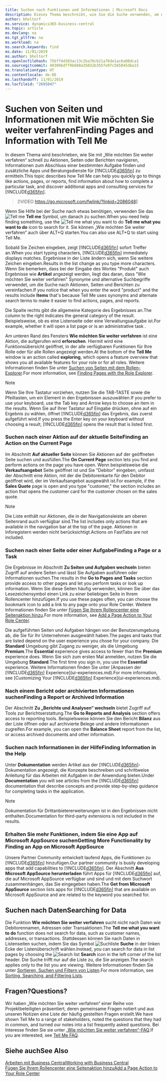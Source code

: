 ```yaml
---
title: Suchen nach Funktionen und Informationen | Microsoft Docs
description: Dieses Thema beschreibt, wie Sie die Suche verwenden, um Aktionen, Seiten, Berichte, Dokumentation und Daten sowie andere Apps und Beratungsdienste zu finden.
author: bholtorf
ms.service: dynamics365-business-central
ms.topic: article
ms.devlang: na
ms.tgt_pltfrm: na
ms.workload: na
ms.search.keywords: find
ms.date: 11/01/2019
ms.author: bholtorf
ms.openlocfilehash: 75bff4d303ac13c2ba76cb21a76de1ac6a08dca1
ms.sourcegitcommit: 49309bdff9b680a35032b355fe97c565845dba15
ms.translationtype: HT
ms.contentlocale: de-DE
ms.lasthandoff: 11/01/2019
ms.locfileid: "2695047"
---
```

# <a name="finding-pages-and-information-with-tell-me"></a><span data-ttu-id="da47a-103">Suchen von Seiten und Informationen mit Wie möchten Sie weiter verfahren</span><span class="sxs-lookup"><span data-stu-id="da47a-103">Finding Pages and Information with Tell Me</span></span>  
<span data-ttu-id="da47a-104">In diesem Thema wird beschrieben, wie Sie mit „Wie möchten Sie weiter verfahren“ schnell zu Aktionen, Seiten oder Berichten navigieren, Informationen zum Abschluss einer bestimmten Aufgabe finden und zusätzliche Apps und Beratungsdienste für [!INCLUDE[d365fin](includes/d365fin_md.md)] zu ermitteln.</span><span class="sxs-lookup"><span data-stu-id="da47a-104">This topic describes how Tell Me can help you quickly go to things like actions, pages, or reports, find information about how to complete a particular task, and discover additional apps and consulting services for [!INCLUDE[d365fin](includes/d365fin_md.md)].</span></span>  


> [!VIDEO https://go.microsoft.com/fwlink/?linkid=2086048]

<span data-ttu-id="da47a-105">Wenn Sie Hilfe bei der Suche nach etwas benötigen, verwenden Sie das ![Tell me](media/ui-search/search.png "Suche nach Seite oder Bericht") **Tell me** Symbol, um danach zu suchen.</span><span class="sxs-lookup"><span data-stu-id="da47a-105">When you need help finding something, use the ![Tell me what you want to do](media/ui-search/search.png "Search for Page or Report") **Tell me what you want to do** icon to search for it.</span></span> <span data-ttu-id="da47a-106">Sie können „Wie möchten Sie weiter verfahren“ auch über ALT+Q starten.</span><span class="sxs-lookup"><span data-stu-id="da47a-106">You can also use ALT+Q to start using Tell Me.</span></span>

<span data-ttu-id="da47a-107">Sobald Sie Zeichen eingeben, zeigt [!INCLUDE[d365fin](includes/d365fin_md.md)] sofort Treffer an.</span><span class="sxs-lookup"><span data-stu-id="da47a-107">When you start typing characters, [!INCLUDE[d365fin](includes/d365fin_md.md)] immediately displays matches.</span></span> <span data-ttu-id="da47a-108">Ergebnisse in der Liste ändern sich, wenn Sie weitere Zeichen eingeben.</span><span class="sxs-lookup"><span data-stu-id="da47a-108">Results in the list change as you type more characters.</span></span> <span data-ttu-id="da47a-109">Wenn Sie bemerken, dass bei der Eingabe des Wortes "Produkt" auch Ergebnisse wie **Artikel** angezeigt werden, liegt das daran, dass "Wie möchten Sie weiter verfahren" Synonyme und alternative Suchbegriffe verwendet, um die Suche nach Aktionen, Seiten und Berichten zu vereinfachen.</span><span class="sxs-lookup"><span data-stu-id="da47a-109">If you notice that when you enter the word "product" and the results include **Items** that's because Tell Me uses synonyms and alternate search terms to make it easier to find actions, pages, and reports.</span></span>

<span data-ttu-id="da47a-110">Die Spalte rechts gibt die allgemeine Kategorie des Ergebnisses an.</span><span class="sxs-lookup"><span data-stu-id="da47a-110">The column to the right indicates the general category of the result.</span></span> <span data-ttu-id="da47a-111">Beispielsweise, ob es eine Listenseite oder eine Verwaltungsaufgabe ist.</span><span class="sxs-lookup"><span data-stu-id="da47a-111">For example, whether it will open a list page or is an administrative task .</span></span>  

<span data-ttu-id="da47a-112">Am unteren Rand des Fensters **Wie möchten Sie weiter verfahren** ist eine Aktion, die aufgerufen wird **erforschen**. Hiermit wird eine Funktionsübersicht geöffnet, in der alle verfügbaren Funktionen für Ihre Rolle oder für alle Rollen angezeigt werden.</span><span class="sxs-lookup"><span data-stu-id="da47a-112">At the bottom of the **Tell Me** window is an action called **exploring**, which opens a feature overview that shows you all available features for your role or for all roles.</span></span> <span data-ttu-id="da47a-113">Weitere Informationen finden Sie unter [Suchen von Seiten mit dem Rollen-Explorer](ui-role-explorer.md).</span><span class="sxs-lookup"><span data-stu-id="da47a-113">For more information, see [Finding Pages with the Role Explorer](ui-role-explorer.md).</span></span>

> [!NOTE]  
>   <span data-ttu-id="da47a-114">Wenn Sie Ihre Tastatur vorziehen, nutzen Sie die TAB-TASTE sowie die Pfeiltasten, um ein Element in den Ergebnissen auszuwählen.</span><span class="sxs-lookup"><span data-stu-id="da47a-114">If you prefer to use your keyboard, use the Tab key and Arrow keys to choose an item in the results.</span></span> <span data-ttu-id="da47a-115">Wenn Sie auf Ihrer Tastatur auf Eingabe drücken, ohne auf ein Ergebnis zu wählen, öffnet [!INCLUDE[d365fin](includes/d365fin_md.md)] das Ergebnis, das zuerst aufgeführt wird.</span><span class="sxs-lookup"><span data-stu-id="da47a-115">If you press the Enter key on your keyboard without choosing a result, [!INCLUDE[d365fin](includes/d365fin_md.md)] opens the result that is listed first.</span></span>

### <a name="finding-an-action-on-the-current-page"></a><span data-ttu-id="da47a-116">Suchen nach einer Aktion auf der aktuelle Seite</span><span class="sxs-lookup"><span data-stu-id="da47a-116">Finding an Action on the Current Page</span></span>
<span data-ttu-id="da47a-117">Im Abschnitt **Auf aktueller Seite** können Sie Aktionen auf der geöffneten Seite suchen und ausfüllen.</span><span class="sxs-lookup"><span data-stu-id="da47a-117">The **On Current Page** section lets you find and perform actions on the page you have open.</span></span> <span data-ttu-id="da47a-118">Wenn beispielsweise die **Verkaufsangebot** Seite geöffnet ist und Sie "Debitor" eingeben, umfasst der Abschnitt eine Aktion, mit der die Debitorenkarte für den Debitor geöffnet wird, der im Verkaufsangebot ausgewählt ist.</span><span class="sxs-lookup"><span data-stu-id="da47a-118">For example, if the **Sales Quote** page is open and you type "customer," the section includes an action that opens the customer card for the customer chosen on the sales quote.</span></span>

> [!NOTE]  
>   <span data-ttu-id="da47a-119">Die Liste enthält nur Aktionen, die in der Navigationsleiste am oberen Seitenrand auch verfügbar sind.</span><span class="sxs-lookup"><span data-stu-id="da47a-119">The list includes only actions that are available in the navigation bar at the top of the page.</span></span> <span data-ttu-id="da47a-120">Aktionen in Inforegistern werden nicht berücksichtigt.</span><span class="sxs-lookup"><span data-stu-id="da47a-120">Actions on FastTabs are not included.</span></span>  

### <a name="finding-a-page-or-a-task"></a><span data-ttu-id="da47a-121">Suchen nach einer Seite oder einer Aufgabe</span><span class="sxs-lookup"><span data-stu-id="da47a-121">Finding a Page or a Task</span></span>
<span data-ttu-id="da47a-122">Die Ergebnisse im Abschnitt **Zu Seiten und Aufgaben wechseln** bieten Zugriff auf andere Seiten und lässt Sie Aufgaben ausführen oder Informationen suchen.</span><span class="sxs-lookup"><span data-stu-id="da47a-122">The results in the **Go to Pages and Tasks** section provide access to other pages and let you perform tasks or look up information.</span></span> <span data-ttu-id="da47a-123">Wenn Sie diese Seiten häufig verwenden, können Sie über das Lesezeichensymbol einen Link zu einer beliebigen Seite in Ihrem Rollencenter hinzufügen.</span><span class="sxs-lookup"><span data-stu-id="da47a-123">If you use these pages often, you can choose the bookmark icon to add a link to any page onto your Role Center.</span></span> <span data-ttu-id="da47a-124">Weitere Informationen finden Sie unter [Fügen Sie Ihrem Rollencenter eine Seitenaktion hinzu](ui-bookmarks.md).</span><span class="sxs-lookup"><span data-stu-id="da47a-124">For more information, see [Add a Page Action to Your Role Center](ui-bookmarks.md).</span></span>

<span data-ttu-id="da47a-125">Die aufgeführten Seiten und Aufgaben hängen von der Benutzerumgebung ab, die Sie für Ihr Unternehmen ausgewählt haben.</span><span class="sxs-lookup"><span data-stu-id="da47a-125">The pages and tasks that are listed depend on the user experience you chose for your company.</span></span> <span data-ttu-id="da47a-126">Die **Standard** Umgebung gibt Zugang zu weniger, als die Umgebung **Premium**.</span><span class="sxs-lookup"><span data-stu-id="da47a-126">The **Essential** experience gives access to fewer than the **Premium** experience does.</span></span> <span data-ttu-id="da47a-127">Wenn Sie sich zum ersten Mal anmelden, nutzen Sie die Umgebung **Standard**.</span><span class="sxs-lookup"><span data-stu-id="da47a-127">The first time you sign in, you use the **Essential** experience.</span></span> <span data-ttu-id="da47a-128">Weitere Informationen finden Sie unter [Anpassen der [!INCLUDE[d365fin](includes/d365fin_md.md)] Experience](ui-experiences.md).</span><span class="sxs-lookup"><span data-stu-id="da47a-128">For more information, see [Customizing Your [!INCLUDE[d365fin](includes/d365fin_md.md)] Experience](ui-experiences.md).</span></span>

### <a name="finding-a-report-or-archived-information"></a><span data-ttu-id="da47a-129">Nach einem Bericht oder archivierten Informationen suchen</span><span class="sxs-lookup"><span data-stu-id="da47a-129">Finding a Report or Archived Information</span></span>
<span data-ttu-id="da47a-130">Der Abschnitt **Zu „Berichte und Analysen“ wechseln** bietet Zugriff auf Tools zur Berichtserstattung.</span><span class="sxs-lookup"><span data-stu-id="da47a-130">The **Go to Reports and Analysis** section offers access to reporting tools.</span></span> <span data-ttu-id="da47a-131">Beispielsweise können Sie den Bericht **Bilanz** aus der Liste öffnen oder auf archivierte Belege und andere Informationen zugreifen.</span><span class="sxs-lookup"><span data-stu-id="da47a-131">For example, you can open the **Balance Sheet** report from the list, or access archived documents and other information.</span></span>  

### <a name="finding-information-in-the-help"></a><span data-ttu-id="da47a-132">Suchen nach Informationen in der Hilfe</span><span class="sxs-lookup"><span data-stu-id="da47a-132">Finding Information in the Help</span></span>
<span data-ttu-id="da47a-133">Unter **Dokumentation** werden Artikel aus der [!INCLUDE[d365fin](includes/d365fin_md.md)]-Dokumentation angezeigt, die Konzepte beschreiben und schrittweise Anleitung für das Arbeiten mit Aufgaben in der Anwendung bieten.</span><span class="sxs-lookup"><span data-stu-id="da47a-133">Under **Documentation** you will see articles from the [!INCLUDE[d365fin](includes/d365fin_md.md)] documentation that describe concepts and provide step-by-step guidance for completing tasks in the application.</span></span>    

> [!NOTE]  
> <span data-ttu-id="da47a-134">Dokumentation für Drittanbietererweiterungen ist in den Ergebnissen nicht enthalten.</span><span class="sxs-lookup"><span data-stu-id="da47a-134">Documentation for third-party extensions is not included in the results.</span></span>

### <a name="getting-more-functionality-by-finding-an-app-on-microsoft-appsource"></a><span data-ttu-id="da47a-135">Erhalten Sie mehr Funktionen, indem Sie eine App auf Microsoft AppSource suchen</span><span class="sxs-lookup"><span data-stu-id="da47a-135">Getting More Functionality by Finding an App on Microsoft AppSource</span></span>
<span data-ttu-id="da47a-136">Unsere Partner Community entwickelt laufend Apps, die Funktionen zu [!INCLUDE[d365fin](includes/d365fin_md.md)] hinzufügen.</span><span class="sxs-lookup"><span data-stu-id="da47a-136">Our partner community is busily developing apps that add capabilities to [!INCLUDE[d365fin](includes/d365fin_md.md)].</span></span> <span data-ttu-id="da47a-137">Der Abschnitt **Aus Microsoft AppSource herunterladen** führt Apps für [!INCLUDE[d365fin](includes/d365fin_md.md)] auf, die auf Microsoft AppSource verfügbar und sind und mit dem Suchwort zusammenhängen, das Sie eingegeben haben.</span><span class="sxs-lookup"><span data-stu-id="da47a-137">The **Get from Microsoft AppSource** section lists apps for [!INCLUDE[d365fin](includes/d365fin_md.md)] that are available on Microsoft AppSource and are related to the keyword you searched for.</span></span>

## <a name="searching-for-data"></a><span data-ttu-id="da47a-138">Suchen nach Daten</span><span class="sxs-lookup"><span data-stu-id="da47a-138">Searching for Data</span></span>
<span data-ttu-id="da47a-139">Die Funktion **Wie möchten Sie weiter verfahren** sucht nicht nach Daten wie Debitorennamen, Adressen oder Transaktionen.</span><span class="sxs-lookup"><span data-stu-id="da47a-139">The **Tell me what you want to do** function does not search for data, such as customer names, addresses, or transactions.</span></span> <span data-ttu-id="da47a-140">Stattdessen können Sie nach Daten in Listenseiten suchen, indem Sie das Symbol ![Suchliste](media/ui-search/search-list.png "Symbol für die Suchliste") **Suche** in der linken Ecke der Listenüberschrift wählen.</span><span class="sxs-lookup"><span data-stu-id="da47a-140">Instead, you can search for data in list pages by choosing the ![Search list](media/ui-search/search-list.png "Search list icon") **Search** icon in the left corner of the list header.</span></span> <span data-ttu-id="da47a-141">Die Suche trifft nur auf die Liste zu, die Sie anzeigen.</span><span class="sxs-lookup"><span data-stu-id="da47a-141">The search applies only to the list you are viewing.</span></span> <span data-ttu-id="da47a-142">Weitere Informationen finden Sie unter [Sortieren, Suchen und Filtern von Listen](ui-enter-criteria-filters.md).</span><span class="sxs-lookup"><span data-stu-id="da47a-142">For more information, see [Sorting, Searching, and Filtering Lists](ui-enter-criteria-filters.md).</span></span>

## <a name="questions"></a><span data-ttu-id="da47a-143">Fragen?</span><span class="sxs-lookup"><span data-stu-id="da47a-143">Questions?</span></span>
<span data-ttu-id="da47a-144">Wir haben „Wie möchten Sie weiter verfahren“ einer Reihe von Projektbeteiligten präsentiert, deren gemeinsame Fragen notiert und aus unseren Notizen eine Liste der häufig gestellten Fragen erstellt.</span><span class="sxs-lookup"><span data-stu-id="da47a-144">We have shown Tell Me to a range of stakeholders, noted the questions that they had in common, and turned our notes into a list frequently asked questions.</span></span> <span data-ttu-id="da47a-145">Bei Interesse finden Sie sie unter [„Wie möchten Sie weiter verfahren“-FAQ](ui-search-faq.md).</span><span class="sxs-lookup"><span data-stu-id="da47a-145">If you are interested, see [Tell Me FAQ](ui-search-faq.md).</span></span>

## <a name="see-also"></a><span data-ttu-id="da47a-146">Siehe auch</span><span class="sxs-lookup"><span data-stu-id="da47a-146">See Also</span></span>
[<span data-ttu-id="da47a-147">Arbeiten mit Business Central</span><span class="sxs-lookup"><span data-stu-id="da47a-147">Working with Business Central</span></span>](ui-work-product.md)  
[<span data-ttu-id="da47a-148">Fügen Sie Ihrem Rollencenter eine Seitenaktion hinzu</span><span class="sxs-lookup"><span data-stu-id="da47a-148">Add a Page Action to Your Role Center</span></span>](ui-bookmarks.md)

